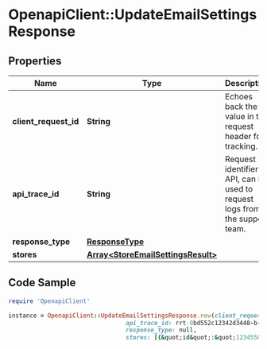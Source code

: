 # OpenapiClient::UpdateEmailSettingsResponse

## Properties

Name | Type | Description | Notes
------------ | ------------- | ------------- | -------------
**client_request_id** | **String** | Echoes back the value in the request header for tracking. | [optional] 
**api_trace_id** | **String** | Request identifier in API, can be used to request logs from the support team. | [optional] 
**response_type** | [**ResponseType**](ResponseType.md) |  | [optional] 
**stores** | [**Array&lt;StoreEmailSettingsResult&gt;**](StoreEmailSettingsResult.md) |  | [optional] 

## Code Sample

```ruby
require 'OpenapiClient'

instance = OpenapiClient::UpdateEmailSettingsResponse.new(client_request_id: 30dd879c-ee2f-11db-8314-0800200c9a66,
                                 api_trace_id: rrt-0bd552c12342d3448-b-ea-1142-12938318-7,
                                 response_type: null,
                                 stores: [{&quot;id&quot;:&quot;12345500000&quot;,&quot;status&quot;:&quot;SUCCESS. Email settings was updated successfully.&quot;},{&quot;id&quot;:&quot;1234550000044&quot;,&quot;status&quot;:&quot;SUCCESS. Email settings was updated successfully.&quot;}])
```


